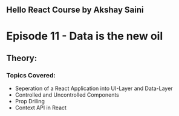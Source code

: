 ## Hello React Course by Akshay Saini

# Episode 11 - Data is the new oil

## Theory:

### Topics Covered:

- Seperation of a React Application into UI-Layer and Data-Layer
- Controlled and Uncontrolled Components
- Prop Driling
- Context API in React
